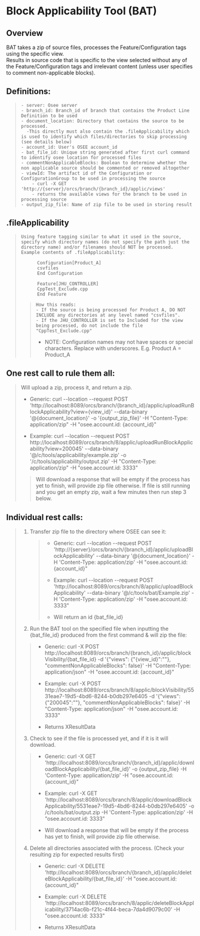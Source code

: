 # Block Applicability Tool (BAT)

## Overview

BAT takes a zip of source files, processes the Feature/Configuration tags using the specific view.  
Results in source code that is specific to the view selected without any of the Feature/Configuration tags and irrelevant content (unless user specifies to comment non-applicable blocks).

## Definitions:

>     - server: Osee server
>     - branch_id: Branch_id of branch that contains the Product Line Definition to be used
>     - document_location: Directory that contains the source to be processed.
>       -This directly must also contain the .fileApplicability which is used to identify which files/directories to skip processing (see details below)
>     - account_id: User's OSEE account_id
>     - bat_file_id: Unique string generated after first curl command to identify osee location for processed files
>     - commentNonApplicableBlocks: Boolean to determine whether the non applicable source should be commented or removed altogether
>     - viewId: The artifact id of the Configuration or ConfigurationGroup to be used in processing the source
>         - curl -X GET 'http://{server}/orcs/branch/{branch_id}/applic/views'
>         - returns the available views for the branch to be used in processing source
>     - output_zip_file: Name of zip file to be used in storing result

## .fileApplicability

>     Using feature tagging similar to what it used in the source, specify which directory names (do not specify the path just the directory name) and/or filenames should NOT be processed.
>     Example contents of .fileApplicability:
>
>     		Configuration[Product_A]
>     		csvfiles
>     		End Configuration
>
>     		Feature[JHU_CONTROLLER]
>     		CppTest_Exclude.cpp
>     		End Feature
>
> >     How this reads:
> >     - If the source is being processed for Product A, DO NOT INCLUDE any directories at any level named "csvfiles".
> >     - If the JHU_CONTROLLER is set to Included for the view being processed, do not include the file "CppTest_Exclude.cpp"
> >
> > -   NOTE: Configuration names may not have spaces or special characters. Replace with underscores. E.g. Product A = Product_A

## One rest call to rule them all:

> Will upload a zip, process it, and return a zip.
>
> -   Generic:
>     curl --location --request POST 'http://localhost:8089/orcs/branch/{branch_id}/applic/uploadRunBlockApplicability?view={view_id}' --data-binary '@{document_location}' -o '{output_zip_file}' -H "Content-Type: application/zip" -H "osee.account.id: {account_id}"
>
> -   Example:
>     curl --location --request POST http://localhost:8089/orcs/branch/8/applic/uploadRunBlockApplicability?view=200045' --data-binary '@/c/tools/applicability/example.zip' -o '/c/tools/applicability/output.zip' -H "Content-Type: application/zip" -H "osee.account.id: 3333"
>
> > Will download a response that will be empty if the process has yet to finish, will provide zip file otherwise. If file is still running and you get an empty zip, wait a few minutes then run step 3 below.

## Individual rest calls:

> 1.  Transfer zip file to the directory where OSEE can see it:
>     > -   Generic: curl --location --request POST 'http://{server}/orcs/branch/{branch_id}/applic/uploadBlockApplicability' --data-binary '@{document_location}' -H 'Content-Type: application/zip' -H "osee.account.id: {account_id}"
>     >
>     > -   Example: curl --location --request POST 'http://localhost:8089/orcs/branch/8/applic/uploadBlockApplicability' --data-binary '@/c/tools/bat/Example.zip' -H 'Content-Type: application/zip' -H "osee.account.id: 3333"
>     >
>     > -   Will return an id {bat_file_id}
> 2.  Run the BAT tool on the specified file when inputting the {bat_file_id} produced from the first command & will zip the file:
>
> > -   Generic:
> >     curl -X POST http://localhost:8089/orcs/branch/{branch_id}/applic/blockVisibility/{bat_file_id} -d '{"views": {"{view_id}":""}, "commentNonApplicableBlocks": false}' -H "Content-Type: application/json" -H "osee.account.id: {account_id}"
> >
> > -   Example:
> >     curl -X POST http://localhost:8089/orcs/branch/8/applic/blockVisibility/5531eae7-19d5-4bd6-8244-b0db297e6405 -d '{"views": {"200045":""}, "commentNonApplicableBlocks": false}' -H "Content-Type: application/json" -H "osee.account.id: 3333"
> >
> > -   Returns XResultData
>
> 3.  Check to see if the file is processed yet, and if it is it will download.
>
> > -   Generic:
> >     curl -X GET 'http://localhost:8089/orcs/branch/{branch_id}/applic/downloadBlockApplicability/{bat_file_id}' -o {output_zip_file} -H 'Content-Type: application/zip' -H "osee.account.id: {account_id}"
> >
> > -   Example:
> >     curl -X GET 'http://localhost:8089/orcs/branch/8/applic/downloadBlockApplicability/5531eae7-19d5-4bd6-8244-b0db297e6405' -o /c/tools/bat/output.zip -H 'Content-Type: application/zip' -H "osee.account.id: 3333"
> > -   Will download a response that will be empty if the process has yet to finish, will provide zip file otherwise.
>
> 4.  Delete all directories associated with the process. (Check your resulting zip for expected results first)
>
> > -   Generic:
> >     curl -X DELETE 'http://localhost:8089/orcs/branch/{branch_id}/applic/deleteBlockApplicability/{bat_file_id}' -H "osee.account.id: {account_id}"
> >
> > -   Example:
> >     curl -X DELETE 'http://localhost:8089/orcs/branch/8/applic/deleteBlockApplicability/3714ac6b-f21c-4f44-beca-7da4d9079c00' -H "osee.account.id: 3333"
> >
> > -   Returns XResultData
